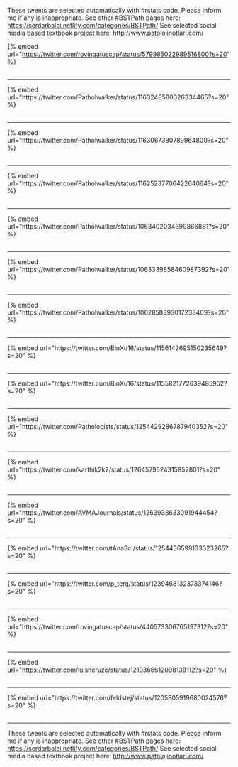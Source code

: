 

These tweets are selected automatically with #rstats code. Please inform me if any is inappropriate.
See other #BSTPath pages here: https://serdarbalci.netlify.com/categories/BSTPath/ 
See selected social media based textbook project here: http://www.patolojinotlari.com/

{% embed url="https://twitter.com/rovingatuscap/status/579985022989516800?s=20" %}<br>
<br>
<hr>
{% embed url="https://twitter.com/Patholwalker/status/1163248580326334465?s=20" %}<br>
<br>
<hr>
{% embed url="https://twitter.com/Patholwalker/status/1163067380789964800?s=20" %}<br>
<br>
<hr>
{% embed url="https://twitter.com/Patholwalker/status/1162523770642264064?s=20" %}<br>
<br>
<hr>
{% embed url="https://twitter.com/Patholwalker/status/1063402034399866881?s=20" %}<br>
<br>
<hr>
{% embed url="https://twitter.com/Patholwalker/status/1063339858460987392?s=20" %}<br>
<br>
<hr>
{% embed url="https://twitter.com/Patholwalker/status/1062858393017233409?s=20" %}<br>
<br>
<hr>
{% embed url="https://twitter.com/BinXu16/status/1156142695150235649?s=20" %}<br>
<br>
<hr>
{% embed url="https://twitter.com/BinXu16/status/1155821772639485952?s=20" %}<br>
<br>
<hr>
{% embed url="https://twitter.com/Pathologists/status/1254429286787940352?s=20" %}<br>
<br>
<hr>
{% embed url="https://twitter.com/karthik2k2/status/1264579524315852801?s=20" %}<br>
<br>
<hr>
{% embed url="https://twitter.com/AVMAJournals/status/1263938633091944454?s=20" %}<br>
<br>
<hr>
{% embed url="https://twitter.com/tAnaSci/status/1254436599133323265?s=20" %}<br>
<br>
<hr>
{% embed url="https://twitter.com/p_terg/status/1239468132378374146?s=20" %}<br>
<br>
<hr>
{% embed url="https://twitter.com/rovingatuscap/status/440573306765197312?s=20" %}<br>
<br>
<hr>
{% embed url="https://twitter.com/luishcruzc/status/1219366612098138112?s=20" %}<br>
<br>
<hr>
{% embed url="https://twitter.com/feldstej/status/1205805919680024576?s=20" %}<br>
<br>
<hr>


These tweets are selected automatically with #rstats code. Please inform me if any is inappropriate.
See other #BSTPath pages here: https://serdarbalci.netlify.com/categories/BSTPath/ 
See selected social media based textbook project here: http://www.patolojinotlari.com/

